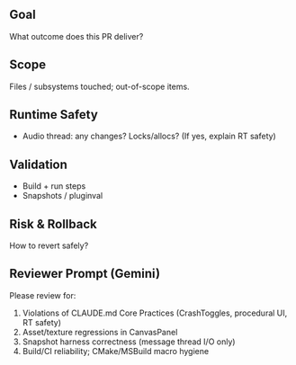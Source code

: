 ## Goal
What outcome does this PR deliver?

## Scope
Files / subsystems touched; out-of-scope items.

## Runtime Safety
- Audio thread: any changes? Locks/allocs? (If yes, explain RT safety)

## Validation
- Build + run steps
- Snapshots / pluginval

## Risk & Rollback
How to revert safely?

## Reviewer Prompt (Gemini)
Please review for:
1) Violations of CLAUDE.md Core Practices (CrashToggles, procedural UI, RT safety)
2) Asset/texture regressions in CanvasPanel
3) Snapshot harness correctness (message thread I/O only)
4) Build/CI reliability; CMake/MSBuild macro hygiene
